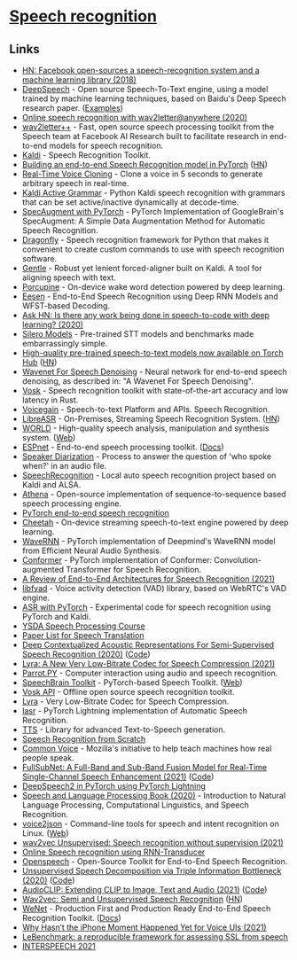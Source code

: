 # [Speech recognition](https://github.com/daanzu/kaldi-active-grammar)

## Links

- [HN: Facebook open-sources a speech-recognition system and a machine learning library (2018)](https://news.ycombinator.com/item?id=18736116)
- [DeepSpeech](https://github.com/mozilla/DeepSpeech) - Open source Speech-To-Text engine, using a model trained by machine learning techniques, based on Baidu's Deep Speech research paper. ([Examples](https://github.com/mozilla/DeepSpeech-examples))
- [Online speech recognition with wav2letter@anywhere (2020)](https://ai.facebook.com/blog/online-speech-recognition-with-wav2letteranywhere/)
- [wav2letter++](https://github.com/facebookresearch/wav2letter) - Fast, open source speech processing toolkit from the Speech team at Facebook AI Research built to facilitate research in end-to-end models for speech recognition.
- [Kaldi](https://github.com/kaldi-asr/kaldi) - Speech Recognition Toolkit.
- [Building an end-to-end Speech Recognition model in PyTorch](https://www.assemblyai.com/blog/end-to-end-speech-recognition-pytorch) ([HN](https://news.ycombinator.com/item?id=22899107))
- [Real-Time Voice Cloning](https://github.com/CorentinJ/Real-Time-Voice-Cloning) - Clone a voice in 5 seconds to generate arbitrary speech in real-time.
- [Kaldi Active Grammar](https://github.com/daanzu/kaldi-active-grammar) - Python Kaldi speech recognition with grammars that can be set active/inactive dynamically at decode-time.
- [SpecAugment with PyTorch](https://github.com/zcaceres/spec_augment) - PyTorch Implementation of GoogleBrain's SpecAugment: A Simple Data Augmentation Method for Automatic Speech Recognition.
- [Dragonfly](https://github.com/dictation-toolbox/dragonfly) - Speech recognition framework for Python that makes it convenient to create custom commands to use with speech recognition software.
- [Gentle](https://github.com/lowerquality/gentle) - Robust yet lenient forced-aligner built on Kaldi. A tool for aligning speech with text.
- [Porcupine](https://github.com/Picovoice/porcupine) - On-device wake word detection powered by deep learning.
- [Eesen](https://github.com/srvk/eesen) - End-to-End Speech Recognition using Deep RNN Models and WFST-based Decoding.
- [Ask HN: Is there any work being done in speech-to-code with deep learning? (2020)](https://news.ycombinator.com/item?id=23497756)
- [Silero Models](https://github.com/snakers4/silero-models) - Pre-trained STT models and benchmarks made embarrassingly simple.
- [High-quality pre-trained speech-to-text models now available on Torch Hub](https://pytorch.org/hub/snakers4_silero-models_stt/) ([HN](https://news.ycombinator.com/item?id=24565831))
- [Wavenet For Speech Denoising](https://github.com/drethage/speech-denoising-wavenet) - Neural network for end-to-end speech denoising, as described in: "A Wavenet For Speech Denoising".
- [Vosk](https://github.com/wzhd/vosk-rs) - Speech recognition toolkit with state-of-the-art accuracy and low latency in Rust.
- [Voicegain](https://www.voicegain.ai/) - Speech-to-text Platform and APIs. Speech Recognition.
- [LibreASR](https://github.com/iceychris/LibreASR) - On-Premises, Streaming Speech Recognition System. ([HN](https://news.ycombinator.com/item?id=25099847))
- [WORLD](https://github.com/mmorise/World) - High-quality speech analysis, manipulation and synthesis system. ([Web](http://www.isc.meiji.ac.jp/~mmorise/world/english/))
- [ESPnet](https://github.com/espnet/espnet) - End-to-end speech processing toolkit. ([Docs](https://espnet.github.io/espnet/))
- [Speaker Diarization](https://github.com/sehgal-simran/Spk-Dzn) - Process to answer the question of 'who spoke when?' in an audio file.
- [SpeechRecognition](https://github.com/OAID/SpeechRecognition) - Local auto speech recognition project based on Kaldi and ALSA.
- [Athena](https://github.com/athena-team/athena) - Open-source implementation of sequence-to-sequence based speech processing engine.
- [PyTorch end-to-end speech recognition](https://github.com/1ytic/open_stt_e2e)
- [Cheetah](https://github.com/Picovoice/cheetah) - On-device streaming speech-to-text engine powered by deep learning.
- [WaveRNN](https://github.com/fatchord/WaveRNN) - PyTorch implementation of Deepmind's WaveRNN model from Efficient Neural Audio Synthesis.
- [Conformer](https://github.com/sooftware/conformer) - PyTorch implementation of Conformer: Convolution-augmented Transformer for Speech Recognition.
- [A Review of End-to-End Architectures for Speech Recognition (2021)](https://www.assemblyai.com/blog/a-survey-on-end-to-end-speech-recognition-architectures-in-2021)
- [libfvad](https://github.com/dpirch/libfvad) - Voice activity detection (VAD) library, based on WebRTC's VAD engine.
- [ASR with PyTorch](https://github.com/jinserk/pytorch-asr) - Experimental code for speech recognition using PyTorch and Kaldi.
- [YSDA Speech Processing Course](https://github.com/yandexdataschool/speech_course)
- [Paper List for Speech Translation](https://github.com/dqqcasia/awesome-speech-translation)
- [Deep Contextualized Acoustic Representations For Semi-Supervised Speech Recognition (2020)](https://arxiv.org/abs/1912.01679) ([Code](https://github.com/awslabs/speech-representations))
- [Lyra: A New Very Low-Bitrate Codec for Speech Compression (2021)](https://ai.googleblog.com/2021/02/lyra-new-very-low-bitrate-codec-for.html)
- [Parrot.PY](https://github.com/chaosparrot/parrot.py) - Computer interaction using audio and speech recognition.
- [SpeechBrain Toolkit](https://github.com/speechbrain/speechbrain) - PyTorch-based Speech Toolkit. ([Web](https://speechbrain.github.io/))
- [Vosk API](https://github.com/alphacep/vosk-api) - Offline open source speech recognition toolkit.
- [Lyra](https://github.com/google/lyra) - Very Low-Bitrate Codec for Speech Compression.
- [lasr](https://github.com/sooftware/lasr) - PyTorch Lightning implementation of Automatic Speech Recognition.
- [TTS](https://github.com/coqui-ai/TTS) - Library for advanced Text-to-Speech generation.
- [Speech Recognition from Scratch](https://colab.research.google.com/drive/1aFgzrUv3udM_gNJNUoLaHIm78QHtxdIz?usp=sharing)
- [Common Voice](https://commonvoice.mozilla.org/en) - Mozilla's initiative to help teach machines how real people speak.
- [FullSubNet: A Full-Band and Sub-Band Fusion Model for Real-Time Single-Channel Speech Enhancement (2021)](https://arxiv.org/abs/2010.15508) ([Code](https://github.com/haoxiangsnr/FullSubNet))
- [DeepSpeech2 in PyTorch using PyTorch Lightning](https://github.com/SeanNaren/deepspeech.pytorch)
- [Speech and Language Processing Book (2020)](https://web.stanford.edu/~jurafsky/slp3/ed3book_dec302020.pdf) - Introduction to Natural Language Processing, Computational Linguistics, and Speech Recognition.
- [voice2json](https://github.com/synesthesiam/voice2json) - Command-line tools for speech and intent recognition on Linux. ([Web](https://voice2json.org/))
- [wav2vec Unsupervised: Speech recognition without supervision (2021)](https://ai.facebook.com/blog/wav2vec-unsupervised-speech-recognition-without-supervision/)
- [Online Speech recognition using RNN-Transducer](https://github.com/theblackcat102/edgedict)
- [Openspeech](https://github.com/sooftware/openspeech) - Open-Source Toolkit for End-to-End Speech Recognition.
- [Unsupervised Speech Decomposition via Triple Information Bottleneck (2020)](https://arxiv.org/abs/2004.11284) ([Code](https://github.com/auspicious3000/SpeechSplit))
- [AudioCLIP: Extending CLIP to Image, Text and Audio (2021)](https://arxiv.org/abs/2106.13043) ([Code](https://github.com/AndreyGuzhov/AudioCLIP))
- [Wav2vec: Semi and Unsupervised Speech Recognition](https://vaclavkosar.com/ml/Wav2vec2-Semi-and-Unsupervised-Speech-Recognition) ([HN](https://news.ycombinator.com/item?id=27722333))
- [WeNet](https://github.com/wenet-e2e/wenet) - Production First and Production Ready End-to-End Speech Recognition Toolkit. ([Docs](https://wenet-e2e.github.io/wenet/))
- [Why Hasn’t the iPhone Moment Happened Yet for Voice UIs (2021)](https://www.speechly.com/blog/real-time-voice-user-interfaces/)
- [LeBenchmark: a reproducible framework for assessing SSL from speech](https://github.com/LeBenchmark/Interspeech2021)
- [INTERSPEECH 2021](https://www.interspeech2021.org/)
